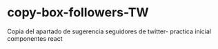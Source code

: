 # copy-box-followers-TW
Copia del apartado de sugerencia seguidores de twitter- practica inicial componentes react 
